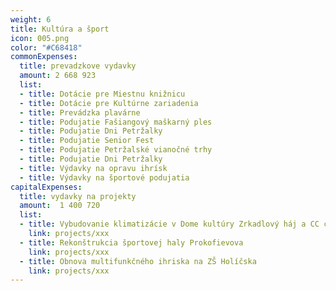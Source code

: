 ```yaml
---
weight: 6
title: Kultúra a šport 
icon: 005.png
color: "#C68418"
commonExpenses:
  title: prevadzkove vydavky
  amount: 2 668 923
  list:
  - title: Dotácie pre Miestnu knižnicu
  - title: Dotácie pre Kultúrne zariadenia
  - title: Prevádzka plavárne
  - title: Podujatie Fašiangový maškarný ples
  - title: Podujatie Dni Petržalky
  - title: Podujatie Senior Fest
  - title: Podujatie Petržalské vianočné trhy
  - title: Podujatie Dni Petržalky
  - title: Výdavky na opravu ihrísk
  - title: Výdavky na športové podujatia
capitalExpenses:
  title: vydavky na projekty
  amount:  1 400 720
  list:
  - title: Vybudovanie klimatizácie v Dome kultúry Zrkadlový háj a CC centra
    link: projects/xxx
  - title: Rekonštrukcia športovej haly Prokofievova
    link: projects/xxx
  - title: Obnova multifunkčného ihriska na ZŠ Holíčska
    link: projects/xxx
---
```


